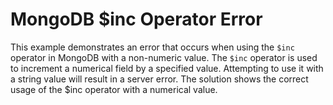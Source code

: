 # MongoDB $inc Operator Error
This example demonstrates an error that occurs when using the `$inc` operator in MongoDB with a non-numeric value. The `$inc` operator is used to increment a numerical field by a specified value. Attempting to use it with a string value will result in a server error.  The solution shows the correct usage of the $inc operator with a numerical value.